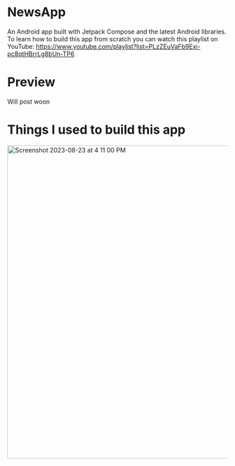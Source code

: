 # NewsApp
An Android app built with Jetpack Compose and the latest Android libraries.
To learn how to build this app from scratch you can watch this  playlist on YouTube: https://www.youtube.com/playlist?list=PLzZEuVaFb9Exi-pc8qtHBrrLg8bUn-TP6

# Preview 
Will post woon
# Things I used to build this app
<img width="716" alt="Screenshot 2023-08-23 at 4 11 00 PM" src="https://github.com/mohammednawas8/NewsApp/assets/78867217/f9e80bb2-f066-4b90-a537-55d4e0bf07ca">
